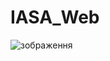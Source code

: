 # IASA_Web

![зображення](https://github.com/Teasotea/IASA_Web/assets/73386821/30a583db-b084-4723-b79a-8a0c60d9e3ec)

